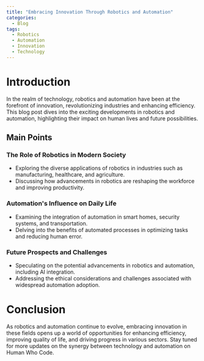 ```yaml
---
title: "Embracing Innovation Through Robotics and Automation"
categories:
  - Blog
tags:
  - Robotics
  - Automation
  - Innovation
  - Technology
---
```


# Introduction
In the realm of technology, robotics and automation have been at the forefront of innovation, revolutionizing industries and enhancing efficiency. This blog post dives into the exciting developments in robotics and automation, highlighting their impact on human lives and future possibilities.

## Main Points
### The Role of Robotics in Modern Society
- Exploring the diverse applications of robotics in industries such as manufacturing, healthcare, and agriculture.
- Discussing how advancements in robotics are reshaping the workforce and improving productivity.

### Automation's Influence on Daily Life
- Examining the integration of automation in smart homes, security systems, and transportation.
- Delving into the benefits of automated processes in optimizing tasks and reducing human error.

### Future Prospects and Challenges
- Speculating on the potential advancements in robotics and automation, including AI integration.
- Addressing the ethical considerations and challenges associated with widespread automation adoption.

# Conclusion
As robotics and automation continue to evolve, embracing innovation in these fields opens up a world of opportunities for enhancing efficiency, improving quality of life, and driving progress in various sectors. Stay tuned for more updates on the synergy between technology and automation on Human Who Code.